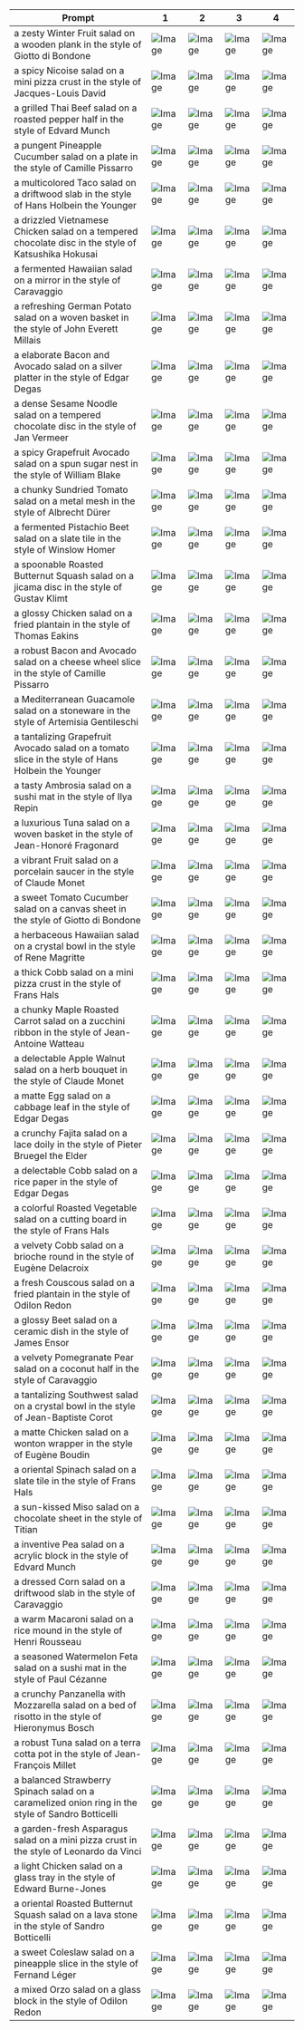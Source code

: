 | Prompt | 1 | 2 | 3 | 4 |
|-|-|-|-|-|
| a zesty Winter Fruit salad on a wooden plank in the style of Giotto di Bondone | ![Image](https://salad-benchmark-public-assets.s3.us-east-2.amazonaws.com/sdxl/ec6f050b-671d-4336-8fa2-2de0369b1602-0.jpg) | ![Image](https://salad-benchmark-public-assets.s3.us-east-2.amazonaws.com/sdxl/ec6f050b-671d-4336-8fa2-2de0369b1602-1.jpg) | ![Image](https://salad-benchmark-public-assets.s3.us-east-2.amazonaws.com/sdxl/ec6f050b-671d-4336-8fa2-2de0369b1602-2.jpg) | ![Image](https://salad-benchmark-public-assets.s3.us-east-2.amazonaws.com/sdxl/ec6f050b-671d-4336-8fa2-2de0369b1602-3.jpg) |
| a spicy Nicoise salad on a mini pizza crust in the style of Jacques-Louis David | ![Image](https://salad-benchmark-public-assets.s3.us-east-2.amazonaws.com/sdxl/d6d5284d-89fe-4fc5-b764-5a9b2c4c48ac-0.jpg) | ![Image](https://salad-benchmark-public-assets.s3.us-east-2.amazonaws.com/sdxl/d6d5284d-89fe-4fc5-b764-5a9b2c4c48ac-1.jpg) | ![Image](https://salad-benchmark-public-assets.s3.us-east-2.amazonaws.com/sdxl/d6d5284d-89fe-4fc5-b764-5a9b2c4c48ac-2.jpg) | ![Image](https://salad-benchmark-public-assets.s3.us-east-2.amazonaws.com/sdxl/d6d5284d-89fe-4fc5-b764-5a9b2c4c48ac-3.jpg) |
| a grilled Thai Beef salad on a roasted pepper half in the style of Edvard Munch | ![Image](https://salad-benchmark-public-assets.s3.us-east-2.amazonaws.com/sdxl/a3b5d110-a6d9-4cea-ae23-bb3fcc61c628-0.jpg) | ![Image](https://salad-benchmark-public-assets.s3.us-east-2.amazonaws.com/sdxl/a3b5d110-a6d9-4cea-ae23-bb3fcc61c628-1.jpg) | ![Image](https://salad-benchmark-public-assets.s3.us-east-2.amazonaws.com/sdxl/a3b5d110-a6d9-4cea-ae23-bb3fcc61c628-2.jpg) | ![Image](https://salad-benchmark-public-assets.s3.us-east-2.amazonaws.com/sdxl/a3b5d110-a6d9-4cea-ae23-bb3fcc61c628-3.jpg) |
| a pungent Pineapple Cucumber salad on a plate in the style of Camille Pissarro | ![Image](https://salad-benchmark-public-assets.s3.us-east-2.amazonaws.com/sdxl/3112c9b0-c0d6-42eb-b353-6ca24acc63b6-0.jpg) | ![Image](https://salad-benchmark-public-assets.s3.us-east-2.amazonaws.com/sdxl/3112c9b0-c0d6-42eb-b353-6ca24acc63b6-1.jpg) | ![Image](https://salad-benchmark-public-assets.s3.us-east-2.amazonaws.com/sdxl/3112c9b0-c0d6-42eb-b353-6ca24acc63b6-2.jpg) | ![Image](https://salad-benchmark-public-assets.s3.us-east-2.amazonaws.com/sdxl/3112c9b0-c0d6-42eb-b353-6ca24acc63b6-3.jpg) |
| a multicolored Taco salad on a driftwood slab in the style of Hans Holbein the Younger | ![Image](https://salad-benchmark-public-assets.s3.us-east-2.amazonaws.com/sdxl/d7c337f4-ec8e-4401-8b79-1680741d1800-0.jpg) | ![Image](https://salad-benchmark-public-assets.s3.us-east-2.amazonaws.com/sdxl/d7c337f4-ec8e-4401-8b79-1680741d1800-1.jpg) | ![Image](https://salad-benchmark-public-assets.s3.us-east-2.amazonaws.com/sdxl/d7c337f4-ec8e-4401-8b79-1680741d1800-2.jpg) | ![Image](https://salad-benchmark-public-assets.s3.us-east-2.amazonaws.com/sdxl/d7c337f4-ec8e-4401-8b79-1680741d1800-3.jpg) |
| a drizzled Vietnamese Chicken salad on a tempered chocolate disc in the style of Katsushika Hokusai | ![Image](https://salad-benchmark-public-assets.s3.us-east-2.amazonaws.com/sdxl/f93396d0-a59e-48cd-9603-2a6dc7f45c6e-0.jpg) | ![Image](https://salad-benchmark-public-assets.s3.us-east-2.amazonaws.com/sdxl/f93396d0-a59e-48cd-9603-2a6dc7f45c6e-1.jpg) | ![Image](https://salad-benchmark-public-assets.s3.us-east-2.amazonaws.com/sdxl/f93396d0-a59e-48cd-9603-2a6dc7f45c6e-2.jpg) | ![Image](https://salad-benchmark-public-assets.s3.us-east-2.amazonaws.com/sdxl/f93396d0-a59e-48cd-9603-2a6dc7f45c6e-3.jpg) |
| a fermented Hawaiian salad on a mirror in the style of Caravaggio | ![Image](https://salad-benchmark-public-assets.s3.us-east-2.amazonaws.com/sdxl/58a9f34f-6116-4ed8-8edd-98cf21988a34-0.jpg) | ![Image](https://salad-benchmark-public-assets.s3.us-east-2.amazonaws.com/sdxl/58a9f34f-6116-4ed8-8edd-98cf21988a34-1.jpg) | ![Image](https://salad-benchmark-public-assets.s3.us-east-2.amazonaws.com/sdxl/58a9f34f-6116-4ed8-8edd-98cf21988a34-2.jpg) | ![Image](https://salad-benchmark-public-assets.s3.us-east-2.amazonaws.com/sdxl/58a9f34f-6116-4ed8-8edd-98cf21988a34-3.jpg) |
| a refreshing German Potato salad on a woven basket in the style of John Everett Millais | ![Image](https://salad-benchmark-public-assets.s3.us-east-2.amazonaws.com/sdxl/633f41f4-0a89-4fd1-867e-e9298095cfb8-0.jpg) | ![Image](https://salad-benchmark-public-assets.s3.us-east-2.amazonaws.com/sdxl/633f41f4-0a89-4fd1-867e-e9298095cfb8-1.jpg) | ![Image](https://salad-benchmark-public-assets.s3.us-east-2.amazonaws.com/sdxl/633f41f4-0a89-4fd1-867e-e9298095cfb8-2.jpg) | ![Image](https://salad-benchmark-public-assets.s3.us-east-2.amazonaws.com/sdxl/633f41f4-0a89-4fd1-867e-e9298095cfb8-3.jpg) |
| a elaborate Bacon and Avocado salad on a silver platter in the style of Edgar Degas | ![Image](https://salad-benchmark-public-assets.s3.us-east-2.amazonaws.com/sdxl/dc491b84-05b5-41eb-8910-208f9e9555f6-0.jpg) | ![Image](https://salad-benchmark-public-assets.s3.us-east-2.amazonaws.com/sdxl/dc491b84-05b5-41eb-8910-208f9e9555f6-1.jpg) | ![Image](https://salad-benchmark-public-assets.s3.us-east-2.amazonaws.com/sdxl/dc491b84-05b5-41eb-8910-208f9e9555f6-2.jpg) | ![Image](https://salad-benchmark-public-assets.s3.us-east-2.amazonaws.com/sdxl/dc491b84-05b5-41eb-8910-208f9e9555f6-3.jpg) |
| a dense Sesame Noodle salad on a tempered chocolate disc in the style of Jan Vermeer | ![Image](https://salad-benchmark-public-assets.s3.us-east-2.amazonaws.com/sdxl/3bb113f9-4b34-4cdd-b7b1-1de292d764c0-0.jpg) | ![Image](https://salad-benchmark-public-assets.s3.us-east-2.amazonaws.com/sdxl/3bb113f9-4b34-4cdd-b7b1-1de292d764c0-1.jpg) | ![Image](https://salad-benchmark-public-assets.s3.us-east-2.amazonaws.com/sdxl/3bb113f9-4b34-4cdd-b7b1-1de292d764c0-2.jpg) | ![Image](https://salad-benchmark-public-assets.s3.us-east-2.amazonaws.com/sdxl/3bb113f9-4b34-4cdd-b7b1-1de292d764c0-3.jpg) |
| a spicy Grapefruit Avocado salad on a spun sugar nest in the style of William Blake | ![Image](https://salad-benchmark-public-assets.s3.us-east-2.amazonaws.com/sdxl/51b53a8b-d479-447c-90c0-427ed7fae58b-0.jpg) | ![Image](https://salad-benchmark-public-assets.s3.us-east-2.amazonaws.com/sdxl/51b53a8b-d479-447c-90c0-427ed7fae58b-1.jpg) | ![Image](https://salad-benchmark-public-assets.s3.us-east-2.amazonaws.com/sdxl/51b53a8b-d479-447c-90c0-427ed7fae58b-2.jpg) | ![Image](https://salad-benchmark-public-assets.s3.us-east-2.amazonaws.com/sdxl/51b53a8b-d479-447c-90c0-427ed7fae58b-3.jpg) |
| a chunky Sundried Tomato salad on a metal mesh in the style of Albrecht Dürer | ![Image](https://salad-benchmark-public-assets.s3.us-east-2.amazonaws.com/sdxl/d3167108-4f5c-49df-9268-7bb836346e25-0.jpg) | ![Image](https://salad-benchmark-public-assets.s3.us-east-2.amazonaws.com/sdxl/d3167108-4f5c-49df-9268-7bb836346e25-1.jpg) | ![Image](https://salad-benchmark-public-assets.s3.us-east-2.amazonaws.com/sdxl/d3167108-4f5c-49df-9268-7bb836346e25-2.jpg) | ![Image](https://salad-benchmark-public-assets.s3.us-east-2.amazonaws.com/sdxl/d3167108-4f5c-49df-9268-7bb836346e25-3.jpg) |
| a fermented Pistachio Beet salad on a slate tile in the style of Winslow Homer | ![Image](https://salad-benchmark-public-assets.s3.us-east-2.amazonaws.com/sdxl/26c6a9a7-134d-4e93-ad4c-96d3c57b42b6-0.jpg) | ![Image](https://salad-benchmark-public-assets.s3.us-east-2.amazonaws.com/sdxl/26c6a9a7-134d-4e93-ad4c-96d3c57b42b6-1.jpg) | ![Image](https://salad-benchmark-public-assets.s3.us-east-2.amazonaws.com/sdxl/26c6a9a7-134d-4e93-ad4c-96d3c57b42b6-2.jpg) | ![Image](https://salad-benchmark-public-assets.s3.us-east-2.amazonaws.com/sdxl/26c6a9a7-134d-4e93-ad4c-96d3c57b42b6-3.jpg) |
| a spoonable Roasted Butternut Squash salad on a jicama disc in the style of Gustav Klimt | ![Image](https://salad-benchmark-public-assets.s3.us-east-2.amazonaws.com/sdxl/6afeef1c-87d3-4788-bea7-32690f028a83-0.jpg) | ![Image](https://salad-benchmark-public-assets.s3.us-east-2.amazonaws.com/sdxl/6afeef1c-87d3-4788-bea7-32690f028a83-1.jpg) | ![Image](https://salad-benchmark-public-assets.s3.us-east-2.amazonaws.com/sdxl/6afeef1c-87d3-4788-bea7-32690f028a83-2.jpg) | ![Image](https://salad-benchmark-public-assets.s3.us-east-2.amazonaws.com/sdxl/6afeef1c-87d3-4788-bea7-32690f028a83-3.jpg) |
| a glossy Chicken salad on a fried plantain in the style of Thomas Eakins | ![Image](https://salad-benchmark-public-assets.s3.us-east-2.amazonaws.com/sdxl/24693229-a9cb-4706-b316-f27312924833-0.jpg) | ![Image](https://salad-benchmark-public-assets.s3.us-east-2.amazonaws.com/sdxl/24693229-a9cb-4706-b316-f27312924833-1.jpg) | ![Image](https://salad-benchmark-public-assets.s3.us-east-2.amazonaws.com/sdxl/24693229-a9cb-4706-b316-f27312924833-2.jpg) | ![Image](https://salad-benchmark-public-assets.s3.us-east-2.amazonaws.com/sdxl/24693229-a9cb-4706-b316-f27312924833-3.jpg) |
| a robust Bacon and Avocado salad on a cheese wheel slice in the style of Camille Pissarro | ![Image](https://salad-benchmark-public-assets.s3.us-east-2.amazonaws.com/sdxl/0383713b-e1b0-494d-b397-a11352d04461-0.jpg) | ![Image](https://salad-benchmark-public-assets.s3.us-east-2.amazonaws.com/sdxl/0383713b-e1b0-494d-b397-a11352d04461-1.jpg) | ![Image](https://salad-benchmark-public-assets.s3.us-east-2.amazonaws.com/sdxl/0383713b-e1b0-494d-b397-a11352d04461-2.jpg) | ![Image](https://salad-benchmark-public-assets.s3.us-east-2.amazonaws.com/sdxl/0383713b-e1b0-494d-b397-a11352d04461-3.jpg) |
| a Mediterranean Guacamole salad on a stoneware in the style of Artemisia Gentileschi | ![Image](https://salad-benchmark-public-assets.s3.us-east-2.amazonaws.com/sdxl/5c1a5503-f0d0-4342-8418-6dfc65b78873-0.jpg) | ![Image](https://salad-benchmark-public-assets.s3.us-east-2.amazonaws.com/sdxl/5c1a5503-f0d0-4342-8418-6dfc65b78873-1.jpg) | ![Image](https://salad-benchmark-public-assets.s3.us-east-2.amazonaws.com/sdxl/5c1a5503-f0d0-4342-8418-6dfc65b78873-2.jpg) | ![Image](https://salad-benchmark-public-assets.s3.us-east-2.amazonaws.com/sdxl/5c1a5503-f0d0-4342-8418-6dfc65b78873-3.jpg) |
| a tantalizing Grapefruit Avocado salad on a tomato slice in the style of Hans Holbein the Younger | ![Image](https://salad-benchmark-public-assets.s3.us-east-2.amazonaws.com/sdxl/0ea6e577-3c2d-4143-9f4b-0ee071aaed33-0.jpg) | ![Image](https://salad-benchmark-public-assets.s3.us-east-2.amazonaws.com/sdxl/0ea6e577-3c2d-4143-9f4b-0ee071aaed33-1.jpg) | ![Image](https://salad-benchmark-public-assets.s3.us-east-2.amazonaws.com/sdxl/0ea6e577-3c2d-4143-9f4b-0ee071aaed33-2.jpg) | ![Image](https://salad-benchmark-public-assets.s3.us-east-2.amazonaws.com/sdxl/0ea6e577-3c2d-4143-9f4b-0ee071aaed33-3.jpg) |
| a tasty Ambrosia salad on a sushi mat in the style of Ilya Repin | ![Image](https://salad-benchmark-public-assets.s3.us-east-2.amazonaws.com/sdxl/54b2b6d4-7061-4221-8a85-726fe7718f43-0.jpg) | ![Image](https://salad-benchmark-public-assets.s3.us-east-2.amazonaws.com/sdxl/54b2b6d4-7061-4221-8a85-726fe7718f43-1.jpg) | ![Image](https://salad-benchmark-public-assets.s3.us-east-2.amazonaws.com/sdxl/54b2b6d4-7061-4221-8a85-726fe7718f43-2.jpg) | ![Image](https://salad-benchmark-public-assets.s3.us-east-2.amazonaws.com/sdxl/54b2b6d4-7061-4221-8a85-726fe7718f43-3.jpg) |
| a luxurious Tuna salad on a woven basket in the style of Jean-Honoré Fragonard | ![Image](https://salad-benchmark-public-assets.s3.us-east-2.amazonaws.com/sdxl/c9774870-cfe1-4524-891f-2e2fd18e12e4-0.jpg) | ![Image](https://salad-benchmark-public-assets.s3.us-east-2.amazonaws.com/sdxl/c9774870-cfe1-4524-891f-2e2fd18e12e4-1.jpg) | ![Image](https://salad-benchmark-public-assets.s3.us-east-2.amazonaws.com/sdxl/c9774870-cfe1-4524-891f-2e2fd18e12e4-2.jpg) | ![Image](https://salad-benchmark-public-assets.s3.us-east-2.amazonaws.com/sdxl/c9774870-cfe1-4524-891f-2e2fd18e12e4-3.jpg) |
| a vibrant Fruit salad on a porcelain saucer in the style of Claude Monet | ![Image](https://salad-benchmark-public-assets.s3.us-east-2.amazonaws.com/sdxl/d3ac1e2b-a854-4bf2-8320-0fd86fdde2cc-0.jpg) | ![Image](https://salad-benchmark-public-assets.s3.us-east-2.amazonaws.com/sdxl/d3ac1e2b-a854-4bf2-8320-0fd86fdde2cc-1.jpg) | ![Image](https://salad-benchmark-public-assets.s3.us-east-2.amazonaws.com/sdxl/d3ac1e2b-a854-4bf2-8320-0fd86fdde2cc-2.jpg) | ![Image](https://salad-benchmark-public-assets.s3.us-east-2.amazonaws.com/sdxl/d3ac1e2b-a854-4bf2-8320-0fd86fdde2cc-3.jpg) |
| a sweet Tomato Cucumber salad on a canvas sheet in the style of Giotto di Bondone | ![Image](https://salad-benchmark-public-assets.s3.us-east-2.amazonaws.com/sdxl/924e44af-ce6f-49eb-812e-644210cf6a41-0.jpg) | ![Image](https://salad-benchmark-public-assets.s3.us-east-2.amazonaws.com/sdxl/924e44af-ce6f-49eb-812e-644210cf6a41-1.jpg) | ![Image](https://salad-benchmark-public-assets.s3.us-east-2.amazonaws.com/sdxl/924e44af-ce6f-49eb-812e-644210cf6a41-2.jpg) | ![Image](https://salad-benchmark-public-assets.s3.us-east-2.amazonaws.com/sdxl/924e44af-ce6f-49eb-812e-644210cf6a41-3.jpg) |
| a herbaceous Hawaiian salad on a crystal bowl in the style of Rene Magritte | ![Image](https://salad-benchmark-public-assets.s3.us-east-2.amazonaws.com/sdxl/ea0adb86-6e59-4073-b72d-8cf578219d4e-0.jpg) | ![Image](https://salad-benchmark-public-assets.s3.us-east-2.amazonaws.com/sdxl/ea0adb86-6e59-4073-b72d-8cf578219d4e-1.jpg) | ![Image](https://salad-benchmark-public-assets.s3.us-east-2.amazonaws.com/sdxl/ea0adb86-6e59-4073-b72d-8cf578219d4e-2.jpg) | ![Image](https://salad-benchmark-public-assets.s3.us-east-2.amazonaws.com/sdxl/ea0adb86-6e59-4073-b72d-8cf578219d4e-3.jpg) |
| a thick Cobb salad on a mini pizza crust in the style of Frans Hals | ![Image](https://salad-benchmark-public-assets.s3.us-east-2.amazonaws.com/sdxl/65afa3bc-8e32-457e-a18f-90089dbefccc-0.jpg) | ![Image](https://salad-benchmark-public-assets.s3.us-east-2.amazonaws.com/sdxl/65afa3bc-8e32-457e-a18f-90089dbefccc-1.jpg) | ![Image](https://salad-benchmark-public-assets.s3.us-east-2.amazonaws.com/sdxl/65afa3bc-8e32-457e-a18f-90089dbefccc-2.jpg) | ![Image](https://salad-benchmark-public-assets.s3.us-east-2.amazonaws.com/sdxl/65afa3bc-8e32-457e-a18f-90089dbefccc-3.jpg) |
| a chunky Maple Roasted Carrot salad on a zucchini ribbon in the style of Jean-Antoine Watteau | ![Image](https://salad-benchmark-public-assets.s3.us-east-2.amazonaws.com/sdxl/a3414111-71bc-40e6-b0fa-4e8f29f97471-0.jpg) | ![Image](https://salad-benchmark-public-assets.s3.us-east-2.amazonaws.com/sdxl/a3414111-71bc-40e6-b0fa-4e8f29f97471-1.jpg) | ![Image](https://salad-benchmark-public-assets.s3.us-east-2.amazonaws.com/sdxl/a3414111-71bc-40e6-b0fa-4e8f29f97471-2.jpg) | ![Image](https://salad-benchmark-public-assets.s3.us-east-2.amazonaws.com/sdxl/a3414111-71bc-40e6-b0fa-4e8f29f97471-3.jpg) |
| a delectable Apple Walnut salad on a herb bouquet in the style of Claude Monet | ![Image](https://salad-benchmark-public-assets.s3.us-east-2.amazonaws.com/sdxl/d5e0bfeb-e571-4829-b36b-cc2c54ee3b92-0.jpg) | ![Image](https://salad-benchmark-public-assets.s3.us-east-2.amazonaws.com/sdxl/d5e0bfeb-e571-4829-b36b-cc2c54ee3b92-1.jpg) | ![Image](https://salad-benchmark-public-assets.s3.us-east-2.amazonaws.com/sdxl/d5e0bfeb-e571-4829-b36b-cc2c54ee3b92-2.jpg) | ![Image](https://salad-benchmark-public-assets.s3.us-east-2.amazonaws.com/sdxl/d5e0bfeb-e571-4829-b36b-cc2c54ee3b92-3.jpg) |
| a matte Egg salad on a cabbage leaf in the style of Edgar Degas | ![Image](https://salad-benchmark-public-assets.s3.us-east-2.amazonaws.com/sdxl/32ccc416-9442-407c-9637-50326db5713b-0.jpg) | ![Image](https://salad-benchmark-public-assets.s3.us-east-2.amazonaws.com/sdxl/32ccc416-9442-407c-9637-50326db5713b-1.jpg) | ![Image](https://salad-benchmark-public-assets.s3.us-east-2.amazonaws.com/sdxl/32ccc416-9442-407c-9637-50326db5713b-2.jpg) | ![Image](https://salad-benchmark-public-assets.s3.us-east-2.amazonaws.com/sdxl/32ccc416-9442-407c-9637-50326db5713b-3.jpg) |
| a crunchy Fajita salad on a lace doily in the style of Pieter Bruegel the Elder | ![Image](https://salad-benchmark-public-assets.s3.us-east-2.amazonaws.com/sdxl/984c2eac-2d34-4c2c-9a20-8d38db014d7b-0.jpg) | ![Image](https://salad-benchmark-public-assets.s3.us-east-2.amazonaws.com/sdxl/984c2eac-2d34-4c2c-9a20-8d38db014d7b-1.jpg) | ![Image](https://salad-benchmark-public-assets.s3.us-east-2.amazonaws.com/sdxl/984c2eac-2d34-4c2c-9a20-8d38db014d7b-2.jpg) | ![Image](https://salad-benchmark-public-assets.s3.us-east-2.amazonaws.com/sdxl/984c2eac-2d34-4c2c-9a20-8d38db014d7b-3.jpg) |
| a delectable Cobb salad on a rice paper in the style of Edgar Degas | ![Image](https://salad-benchmark-public-assets.s3.us-east-2.amazonaws.com/sdxl/fa61626e-29a4-45eb-90c2-671851d911ff-0.jpg) | ![Image](https://salad-benchmark-public-assets.s3.us-east-2.amazonaws.com/sdxl/fa61626e-29a4-45eb-90c2-671851d911ff-1.jpg) | ![Image](https://salad-benchmark-public-assets.s3.us-east-2.amazonaws.com/sdxl/fa61626e-29a4-45eb-90c2-671851d911ff-2.jpg) | ![Image](https://salad-benchmark-public-assets.s3.us-east-2.amazonaws.com/sdxl/fa61626e-29a4-45eb-90c2-671851d911ff-3.jpg) |
| a colorful Roasted Vegetable salad on a cutting board in the style of Frans Hals | ![Image](https://salad-benchmark-public-assets.s3.us-east-2.amazonaws.com/sdxl/2a40d345-f405-48e3-8073-9f82d5a8940d-0.jpg) | ![Image](https://salad-benchmark-public-assets.s3.us-east-2.amazonaws.com/sdxl/2a40d345-f405-48e3-8073-9f82d5a8940d-1.jpg) | ![Image](https://salad-benchmark-public-assets.s3.us-east-2.amazonaws.com/sdxl/2a40d345-f405-48e3-8073-9f82d5a8940d-2.jpg) | ![Image](https://salad-benchmark-public-assets.s3.us-east-2.amazonaws.com/sdxl/2a40d345-f405-48e3-8073-9f82d5a8940d-3.jpg) |
| a velvety Cobb salad on a brioche round in the style of Eugène Delacroix | ![Image](https://salad-benchmark-public-assets.s3.us-east-2.amazonaws.com/sdxl/3507c32d-206a-47d9-83c4-1ded7b75cceb-0.jpg) | ![Image](https://salad-benchmark-public-assets.s3.us-east-2.amazonaws.com/sdxl/3507c32d-206a-47d9-83c4-1ded7b75cceb-1.jpg) | ![Image](https://salad-benchmark-public-assets.s3.us-east-2.amazonaws.com/sdxl/3507c32d-206a-47d9-83c4-1ded7b75cceb-2.jpg) | ![Image](https://salad-benchmark-public-assets.s3.us-east-2.amazonaws.com/sdxl/3507c32d-206a-47d9-83c4-1ded7b75cceb-3.jpg) |
| a fresh Couscous salad on a fried plantain in the style of Odilon Redon | ![Image](https://salad-benchmark-public-assets.s3.us-east-2.amazonaws.com/sdxl/e43d248b-98fa-4a67-9b1a-24474a66e390-0.jpg) | ![Image](https://salad-benchmark-public-assets.s3.us-east-2.amazonaws.com/sdxl/e43d248b-98fa-4a67-9b1a-24474a66e390-1.jpg) | ![Image](https://salad-benchmark-public-assets.s3.us-east-2.amazonaws.com/sdxl/e43d248b-98fa-4a67-9b1a-24474a66e390-2.jpg) | ![Image](https://salad-benchmark-public-assets.s3.us-east-2.amazonaws.com/sdxl/e43d248b-98fa-4a67-9b1a-24474a66e390-3.jpg) |
| a glossy Beet salad on a ceramic dish in the style of James Ensor | ![Image](https://salad-benchmark-public-assets.s3.us-east-2.amazonaws.com/sdxl/4d6c7f5e-214a-4b70-890e-442097d1a99b-0.jpg) | ![Image](https://salad-benchmark-public-assets.s3.us-east-2.amazonaws.com/sdxl/4d6c7f5e-214a-4b70-890e-442097d1a99b-1.jpg) | ![Image](https://salad-benchmark-public-assets.s3.us-east-2.amazonaws.com/sdxl/4d6c7f5e-214a-4b70-890e-442097d1a99b-2.jpg) | ![Image](https://salad-benchmark-public-assets.s3.us-east-2.amazonaws.com/sdxl/4d6c7f5e-214a-4b70-890e-442097d1a99b-3.jpg) |
| a velvety Pomegranate Pear salad on a coconut half in the style of Caravaggio | ![Image](https://salad-benchmark-public-assets.s3.us-east-2.amazonaws.com/sdxl/2b4f56a4-36a7-4992-9c3c-b77e11c50280-0.jpg) | ![Image](https://salad-benchmark-public-assets.s3.us-east-2.amazonaws.com/sdxl/2b4f56a4-36a7-4992-9c3c-b77e11c50280-1.jpg) | ![Image](https://salad-benchmark-public-assets.s3.us-east-2.amazonaws.com/sdxl/2b4f56a4-36a7-4992-9c3c-b77e11c50280-2.jpg) | ![Image](https://salad-benchmark-public-assets.s3.us-east-2.amazonaws.com/sdxl/2b4f56a4-36a7-4992-9c3c-b77e11c50280-3.jpg) |
| a tantalizing Southwest salad on a crystal bowl in the style of Jean-Baptiste Corot | ![Image](https://salad-benchmark-public-assets.s3.us-east-2.amazonaws.com/sdxl/31bfaeb5-d32b-41d7-8050-e982843e9f63-0.jpg) | ![Image](https://salad-benchmark-public-assets.s3.us-east-2.amazonaws.com/sdxl/31bfaeb5-d32b-41d7-8050-e982843e9f63-1.jpg) | ![Image](https://salad-benchmark-public-assets.s3.us-east-2.amazonaws.com/sdxl/31bfaeb5-d32b-41d7-8050-e982843e9f63-2.jpg) | ![Image](https://salad-benchmark-public-assets.s3.us-east-2.amazonaws.com/sdxl/31bfaeb5-d32b-41d7-8050-e982843e9f63-3.jpg) |
| a matte Chicken salad on a wonton wrapper in the style of Eugène Boudin | ![Image](https://salad-benchmark-public-assets.s3.us-east-2.amazonaws.com/sdxl/2a35299d-879c-4869-9a8d-18e9d9708fa3-0.jpg) | ![Image](https://salad-benchmark-public-assets.s3.us-east-2.amazonaws.com/sdxl/2a35299d-879c-4869-9a8d-18e9d9708fa3-1.jpg) | ![Image](https://salad-benchmark-public-assets.s3.us-east-2.amazonaws.com/sdxl/2a35299d-879c-4869-9a8d-18e9d9708fa3-2.jpg) | ![Image](https://salad-benchmark-public-assets.s3.us-east-2.amazonaws.com/sdxl/2a35299d-879c-4869-9a8d-18e9d9708fa3-3.jpg) |
| a oriental Spinach salad on a slate tile in the style of Frans Hals | ![Image](https://salad-benchmark-public-assets.s3.us-east-2.amazonaws.com/sdxl/13eb7b5f-ed9c-41c9-8fa8-094cdd449245-0.jpg) | ![Image](https://salad-benchmark-public-assets.s3.us-east-2.amazonaws.com/sdxl/13eb7b5f-ed9c-41c9-8fa8-094cdd449245-1.jpg) | ![Image](https://salad-benchmark-public-assets.s3.us-east-2.amazonaws.com/sdxl/13eb7b5f-ed9c-41c9-8fa8-094cdd449245-2.jpg) | ![Image](https://salad-benchmark-public-assets.s3.us-east-2.amazonaws.com/sdxl/13eb7b5f-ed9c-41c9-8fa8-094cdd449245-3.jpg) |
| a sun-kissed Miso salad on a chocolate sheet in the style of Titian | ![Image](https://salad-benchmark-public-assets.s3.us-east-2.amazonaws.com/sdxl/86925aad-5061-4009-9e00-ad45d5d97c61-0.jpg) | ![Image](https://salad-benchmark-public-assets.s3.us-east-2.amazonaws.com/sdxl/86925aad-5061-4009-9e00-ad45d5d97c61-1.jpg) | ![Image](https://salad-benchmark-public-assets.s3.us-east-2.amazonaws.com/sdxl/86925aad-5061-4009-9e00-ad45d5d97c61-2.jpg) | ![Image](https://salad-benchmark-public-assets.s3.us-east-2.amazonaws.com/sdxl/86925aad-5061-4009-9e00-ad45d5d97c61-3.jpg) |
| a inventive Pea salad on a acrylic block in the style of Edvard Munch | ![Image](https://salad-benchmark-public-assets.s3.us-east-2.amazonaws.com/sdxl/b9dc49f1-79b7-45d4-be86-2f560bd54057-0.jpg) | ![Image](https://salad-benchmark-public-assets.s3.us-east-2.amazonaws.com/sdxl/b9dc49f1-79b7-45d4-be86-2f560bd54057-1.jpg) | ![Image](https://salad-benchmark-public-assets.s3.us-east-2.amazonaws.com/sdxl/b9dc49f1-79b7-45d4-be86-2f560bd54057-2.jpg) | ![Image](https://salad-benchmark-public-assets.s3.us-east-2.amazonaws.com/sdxl/b9dc49f1-79b7-45d4-be86-2f560bd54057-3.jpg) |
| a dressed Corn salad on a driftwood slab in the style of Caravaggio | ![Image](https://salad-benchmark-public-assets.s3.us-east-2.amazonaws.com/sdxl/99be8fd3-b2ce-49aa-86a4-cbb93f04a7a3-0.jpg) | ![Image](https://salad-benchmark-public-assets.s3.us-east-2.amazonaws.com/sdxl/99be8fd3-b2ce-49aa-86a4-cbb93f04a7a3-1.jpg) | ![Image](https://salad-benchmark-public-assets.s3.us-east-2.amazonaws.com/sdxl/99be8fd3-b2ce-49aa-86a4-cbb93f04a7a3-2.jpg) | ![Image](https://salad-benchmark-public-assets.s3.us-east-2.amazonaws.com/sdxl/99be8fd3-b2ce-49aa-86a4-cbb93f04a7a3-3.jpg) |
| a warm Macaroni salad on a rice mound in the style of Henri Rousseau | ![Image](https://salad-benchmark-public-assets.s3.us-east-2.amazonaws.com/sdxl/3e642790-8e9c-4828-b326-205cf9520aef-0.jpg) | ![Image](https://salad-benchmark-public-assets.s3.us-east-2.amazonaws.com/sdxl/3e642790-8e9c-4828-b326-205cf9520aef-1.jpg) | ![Image](https://salad-benchmark-public-assets.s3.us-east-2.amazonaws.com/sdxl/3e642790-8e9c-4828-b326-205cf9520aef-2.jpg) | ![Image](https://salad-benchmark-public-assets.s3.us-east-2.amazonaws.com/sdxl/3e642790-8e9c-4828-b326-205cf9520aef-3.jpg) |
| a seasoned Watermelon Feta salad on a sushi mat in the style of Paul Cézanne | ![Image](https://salad-benchmark-public-assets.s3.us-east-2.amazonaws.com/sdxl/c6a85a7e-1bd9-4e0c-8c7e-af43e7e68d31-0.jpg) | ![Image](https://salad-benchmark-public-assets.s3.us-east-2.amazonaws.com/sdxl/c6a85a7e-1bd9-4e0c-8c7e-af43e7e68d31-1.jpg) | ![Image](https://salad-benchmark-public-assets.s3.us-east-2.amazonaws.com/sdxl/c6a85a7e-1bd9-4e0c-8c7e-af43e7e68d31-2.jpg) | ![Image](https://salad-benchmark-public-assets.s3.us-east-2.amazonaws.com/sdxl/c6a85a7e-1bd9-4e0c-8c7e-af43e7e68d31-3.jpg) |
| a crunchy Panzanella with Mozzarella salad on a bed of risotto in the style of Hieronymus Bosch | ![Image](https://salad-benchmark-public-assets.s3.us-east-2.amazonaws.com/sdxl/beb7f1b2-e847-462b-a2ec-acbb489a5f2f-0.jpg) | ![Image](https://salad-benchmark-public-assets.s3.us-east-2.amazonaws.com/sdxl/beb7f1b2-e847-462b-a2ec-acbb489a5f2f-1.jpg) | ![Image](https://salad-benchmark-public-assets.s3.us-east-2.amazonaws.com/sdxl/beb7f1b2-e847-462b-a2ec-acbb489a5f2f-2.jpg) | ![Image](https://salad-benchmark-public-assets.s3.us-east-2.amazonaws.com/sdxl/beb7f1b2-e847-462b-a2ec-acbb489a5f2f-3.jpg) |
| a robust Tuna salad on a terra cotta pot in the style of Jean-François Millet | ![Image](https://salad-benchmark-public-assets.s3.us-east-2.amazonaws.com/sdxl/198f093d-e27f-4292-85b9-847b21d83b83-0.jpg) | ![Image](https://salad-benchmark-public-assets.s3.us-east-2.amazonaws.com/sdxl/198f093d-e27f-4292-85b9-847b21d83b83-1.jpg) | ![Image](https://salad-benchmark-public-assets.s3.us-east-2.amazonaws.com/sdxl/198f093d-e27f-4292-85b9-847b21d83b83-2.jpg) | ![Image](https://salad-benchmark-public-assets.s3.us-east-2.amazonaws.com/sdxl/198f093d-e27f-4292-85b9-847b21d83b83-3.jpg) |
| a balanced Strawberry Spinach salad on a caramelized onion ring in the style of Sandro Botticelli | ![Image](https://salad-benchmark-public-assets.s3.us-east-2.amazonaws.com/sdxl/00d80454-014d-4698-9ded-a146b19ed998-0.jpg) | ![Image](https://salad-benchmark-public-assets.s3.us-east-2.amazonaws.com/sdxl/00d80454-014d-4698-9ded-a146b19ed998-1.jpg) | ![Image](https://salad-benchmark-public-assets.s3.us-east-2.amazonaws.com/sdxl/00d80454-014d-4698-9ded-a146b19ed998-2.jpg) | ![Image](https://salad-benchmark-public-assets.s3.us-east-2.amazonaws.com/sdxl/00d80454-014d-4698-9ded-a146b19ed998-3.jpg) |
| a garden-fresh Asparagus salad on a mini pizza crust in the style of Leonardo da Vinci | ![Image](https://salad-benchmark-public-assets.s3.us-east-2.amazonaws.com/sdxl/8512d5cc-a8c6-435d-8746-423d57dfd65f-0.jpg) | ![Image](https://salad-benchmark-public-assets.s3.us-east-2.amazonaws.com/sdxl/8512d5cc-a8c6-435d-8746-423d57dfd65f-1.jpg) | ![Image](https://salad-benchmark-public-assets.s3.us-east-2.amazonaws.com/sdxl/8512d5cc-a8c6-435d-8746-423d57dfd65f-2.jpg) | ![Image](https://salad-benchmark-public-assets.s3.us-east-2.amazonaws.com/sdxl/8512d5cc-a8c6-435d-8746-423d57dfd65f-3.jpg) |
| a light Chicken salad on a glass tray in the style of Edward Burne-Jones | ![Image](https://salad-benchmark-public-assets.s3.us-east-2.amazonaws.com/sdxl/e3061a8d-1cb7-49ca-82a4-cd6f820a572d-0.jpg) | ![Image](https://salad-benchmark-public-assets.s3.us-east-2.amazonaws.com/sdxl/e3061a8d-1cb7-49ca-82a4-cd6f820a572d-1.jpg) | ![Image](https://salad-benchmark-public-assets.s3.us-east-2.amazonaws.com/sdxl/e3061a8d-1cb7-49ca-82a4-cd6f820a572d-2.jpg) | ![Image](https://salad-benchmark-public-assets.s3.us-east-2.amazonaws.com/sdxl/e3061a8d-1cb7-49ca-82a4-cd6f820a572d-3.jpg) |
| a oriental Roasted Butternut Squash salad on a lava stone in the style of Sandro Botticelli | ![Image](https://salad-benchmark-public-assets.s3.us-east-2.amazonaws.com/sdxl/f53e2e90-d001-4506-9a3f-7e900cbfd466-0.jpg) | ![Image](https://salad-benchmark-public-assets.s3.us-east-2.amazonaws.com/sdxl/f53e2e90-d001-4506-9a3f-7e900cbfd466-1.jpg) | ![Image](https://salad-benchmark-public-assets.s3.us-east-2.amazonaws.com/sdxl/f53e2e90-d001-4506-9a3f-7e900cbfd466-2.jpg) | ![Image](https://salad-benchmark-public-assets.s3.us-east-2.amazonaws.com/sdxl/f53e2e90-d001-4506-9a3f-7e900cbfd466-3.jpg) |
| a sweet Coleslaw salad on a pineapple slice in the style of Fernand Léger | ![Image](https://salad-benchmark-public-assets.s3.us-east-2.amazonaws.com/sdxl/dd0bcc35-9bae-4ed5-9aa2-ec26433cf2fe-0.jpg) | ![Image](https://salad-benchmark-public-assets.s3.us-east-2.amazonaws.com/sdxl/dd0bcc35-9bae-4ed5-9aa2-ec26433cf2fe-1.jpg) | ![Image](https://salad-benchmark-public-assets.s3.us-east-2.amazonaws.com/sdxl/dd0bcc35-9bae-4ed5-9aa2-ec26433cf2fe-2.jpg) | ![Image](https://salad-benchmark-public-assets.s3.us-east-2.amazonaws.com/sdxl/dd0bcc35-9bae-4ed5-9aa2-ec26433cf2fe-3.jpg) |
| a mixed Orzo salad on a glass block in the style of Odilon Redon | ![Image](https://salad-benchmark-public-assets.s3.us-east-2.amazonaws.com/sdxl/846281e9-6346-4781-bed3-e40884dac33b-0.jpg) | ![Image](https://salad-benchmark-public-assets.s3.us-east-2.amazonaws.com/sdxl/846281e9-6346-4781-bed3-e40884dac33b-1.jpg) | ![Image](https://salad-benchmark-public-assets.s3.us-east-2.amazonaws.com/sdxl/846281e9-6346-4781-bed3-e40884dac33b-2.jpg) | ![Image](https://salad-benchmark-public-assets.s3.us-east-2.amazonaws.com/sdxl/846281e9-6346-4781-bed3-e40884dac33b-3.jpg) |
